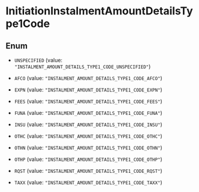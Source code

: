 

# InitiationInstalmentAmountDetailsType1Code

## Enum


* `UNSPECIFIED` (value: `"INSTALMENT_AMOUNT_DETAILS_TYPE1_CODE_UNSPECIFIED"`)

* `AFCO` (value: `"INSTALMENT_AMOUNT_DETAILS_TYPE1_CODE_AFCO"`)

* `EXPN` (value: `"INSTALMENT_AMOUNT_DETAILS_TYPE1_CODE_EXPN"`)

* `FEES` (value: `"INSTALMENT_AMOUNT_DETAILS_TYPE1_CODE_FEES"`)

* `FUNA` (value: `"INSTALMENT_AMOUNT_DETAILS_TYPE1_CODE_FUNA"`)

* `INSU` (value: `"INSTALMENT_AMOUNT_DETAILS_TYPE1_CODE_INSU"`)

* `OTHC` (value: `"INSTALMENT_AMOUNT_DETAILS_TYPE1_CODE_OTHC"`)

* `OTHN` (value: `"INSTALMENT_AMOUNT_DETAILS_TYPE1_CODE_OTHN"`)

* `OTHP` (value: `"INSTALMENT_AMOUNT_DETAILS_TYPE1_CODE_OTHP"`)

* `RQST` (value: `"INSTALMENT_AMOUNT_DETAILS_TYPE1_CODE_RQST"`)

* `TAXX` (value: `"INSTALMENT_AMOUNT_DETAILS_TYPE1_CODE_TAXX"`)



